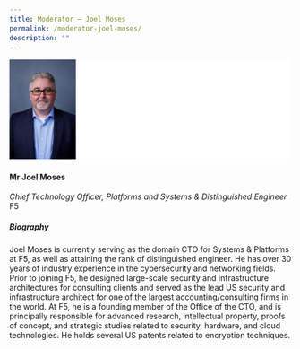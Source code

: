 ```yaml
---
title: ​​Moderator – Joel Moses
permalink: /moderator-joel-moses/
description: ""
---
```

![](/images/Speakers/Joel%20Moses.jpg)

#### **Mr Joel Moses**

*Chief Technology Officer, Platforms and Systems & Distinguished Engineer*  
F5

##### **Biography**
Joel Moses is currently serving as the domain CTO for Systems & Platforms at F5, as well as attaining the rank of distinguished engineer. He has over 30 years of industry experience in the cybersecurity and networking fields. Prior to joining F5, he designed large-scale security and infrastructure architectures for consulting clients and served as the lead US security and infrastructure architect for one of the largest accounting/consulting firms in the world. At F5, he is a founding member of the Office of the CTO, and is principally responsible for advanced research, intellectual property, proofs of concept, and strategic studies related to security, hardware, and cloud technologies. He holds several US patents related to encryption techniques.